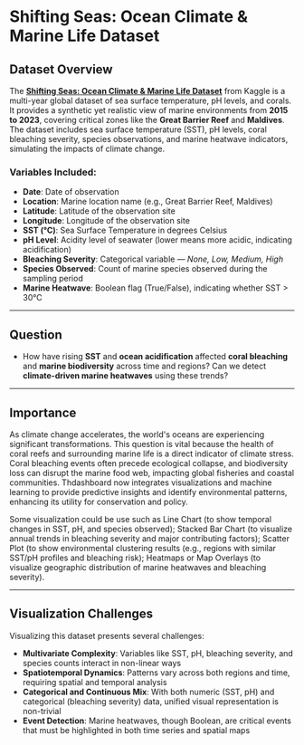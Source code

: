 # Shifting Seas: Ocean Climate & Marine Life Dataset

## Dataset Overview

The [**Shifting Seas: Ocean Climate & Marine Life Dataset**](https://www.kaggle.com/datasets/atharvasoundankar/shifting-seas-ocean-climate-and-marine-life-dataset/data) from Kaggle is a multi-year global dataset of sea surface temperature, pH levels, and corals. It provides a synthetic yet realistic view of marine environments from **2015 to 2023**, covering critical zones like the **Great Barrier Reef** and **Maldives**. The dataset includes sea surface temperature (SST), pH levels, coral bleaching severity, species observations, and marine heatwave indicators, simulating the impacts of climate change.

### Variables Included:
- **Date**: Date of observation  
- **Location**: Marine location name (e.g., Great Barrier Reef, Maldives)  
- **Latitude**: Latitude of the observation site  
- **Longitude**: Longitude of the observation site  
- **SST (°C)**: Sea Surface Temperature in degrees Celsius  
- **pH Level**: Acidity level of seawater (lower means more acidic, indicating acidification)  
- **Bleaching Severity**: Categorical variable — *None, Low, Medium, High*  
- **Species Observed**: Count of marine species observed during the sampling period  
- **Marine Heatwave**: Boolean flag (True/False), indicating whether SST > 30°C  

---

## Question

- How have rising **SST** and **ocean acidification** affected **coral bleaching** and **marine biodiversity** across time and regions? Can we detect **climate-driven marine heatwaves** using these trends?

---

## Importance

As climate change accelerates, the world's oceans are experiencing significant transformations. This question is vital because the health of coral reefs and surrounding marine life is a direct indicator of climate stress. Coral bleaching events often precede ecological collapse, and biodiversity loss can disrupt the marine food web, impacting global fisheries and coastal communities. Thdashboard now integrates visualizations and machine learning to provide predictive insights and identify environmental patterns, enhancing its utility for conservation and policy.

Some visualization could be use such as Line Chart (to show temporal changes in SST, pH, and species observed); Stacked Bar Chart (to visualize annual trends in bleaching severity and major contributing factors); Scatter Plot (to show environmental clustering results (e.g., regions with similar SST/pH profiles and bleaching risk); Heatmaps or Map Overlays (to visualize geographic distribution of marine heatwaves and bleaching severity).
 
---

## Visualization Challenges

Visualizing this dataset presents several challenges:

- **Multivariate Complexity**: Variables like SST, pH, bleaching severity, and species counts interact in non-linear ways  
- **Spatiotemporal Dynamics**: Patterns vary across both regions and time, requiring spatial and temporal analysis  
- **Categorical and Continuous Mix**: With both numeric (SST, pH) and categorical (bleaching severity) data, unified visual representation is non-trivial  
- **Event Detection**: Marine heatwaves, though Boolean, are critical events that must be highlighted in both time series and spatial maps  
